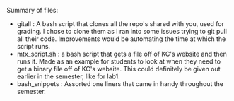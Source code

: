 

Summary of files:

- gitall : A bash script that clones all the repo's shared with you, used for grading. I chose to clone them as I ran into some issues trying to git pull all their code. Improvements would be automating the time at which the script runs.
- mtx_script.sh : a bash script that gets a file off of KC's website and then runs it. Made as an example for students to look at when they need to get a binary file off of KC's website. This could definitely be given out earlier in the semester, like for lab1. 
- bash_snippets : Assorted one liners that came in handy throughout the semester. 

